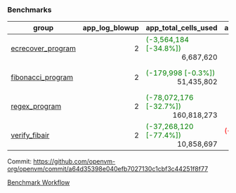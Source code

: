 ### Benchmarks
| group | app_log_blowup | app_total_cells_used | app_total_cycles | app_total_proof_time_ms | leaf_log_blowup | leaf_total_cells_used | leaf_total_cycles | leaf_total_proof_time_ms | max_segment_length | instance | alloc |
|---|---|---|---|---|---|---|---|---|---|---|---|
| [ ecrecover_program ](https://github.com/openvm-org/openvm/blob/benchmark-results/benchmarks-pr/1116/individual/ecrecover-a64d35398e040efb7027130c1cbf3c44251f8f77.md) | <div style='text-align: right'> 2 </div>  | <span style='color: green'>(-3,564,184 [-34.8%])</span><div style='text-align: right'> 6,687,620 </div>  | <div style='text-align: right'> 195,066 </div>  | <span style='color: red'>(+116.0 [+6.0%])</span><div style='text-align: right'> 2,050.0 </div>  | <div style='text-align: right'> - </div>  | <div style='text-align: right'> - </div>  | <div style='text-align: right'> - </div>  | <div style='text-align: right'> - </div>  | 1048476 | 64cpu-linux-arm64 | mimalloc |
| [ fibonacci_program ](https://github.com/openvm-org/openvm/blob/benchmark-results/benchmarks-pr/1116/individual/fibonacci-a64d35398e040efb7027130c1cbf3c44251f8f77.md) | <div style='text-align: right'> 2 </div>  | <span style='color: green'>(-179,998 [-0.3%])</span><div style='text-align: right'> 51,435,802 </div>  | <div style='text-align: right'> 3,000,274 </div>  | <span style='color: green'>(-23.0 [-0.4%])</span><div style='text-align: right'> 5,511.0 </div>  | <div style='text-align: right'> - </div>  | <div style='text-align: right'> - </div>  | <div style='text-align: right'> - </div>  | <div style='text-align: right'> - </div>  | 1048476 | 64cpu-linux-arm64 | mimalloc |
| [ regex_program ](https://github.com/openvm-org/openvm/blob/benchmark-results/benchmarks-pr/1116/individual/regex-a64d35398e040efb7027130c1cbf3c44251f8f77.md) | <div style='text-align: right'> 2 </div>  | <span style='color: green'>(-78,072,176 [-32.7%])</span><div style='text-align: right'> 160,818,273 </div>  | <div style='text-align: right'> 8,381,808 </div>  | <span style='color: green'>(-95.0 [-0.5%])</span><div style='text-align: right'> 17,230.0 </div>  | <div style='text-align: right'> - </div>  | <div style='text-align: right'> - </div>  | <div style='text-align: right'> - </div>  | <div style='text-align: right'> - </div>  | 1048476 | 64cpu-linux-arm64 | mimalloc |
| [ verify_fibair ](https://github.com/openvm-org/openvm/blob/benchmark-results/benchmarks-pr/1116/individual/verify_fibair-a64d35398e040efb7027130c1cbf3c44251f8f77.md) | <div style='text-align: right'> 2 </div>  | <span style='color: green'>(-37,268,120 [-77.4%])</span><div style='text-align: right'> 10,858,697 </div>  | <span style='color: red'>(+12 [+0.0%])</span><div style='text-align: right'> 397,166 </div>  | <span style='color: red'>(+11.0 [+0.3%])</span><div style='text-align: right'> 3,174.0 </div>  | <div style='text-align: right'> - </div>  | <div style='text-align: right'> - </div>  | <div style='text-align: right'> - </div>  | <div style='text-align: right'> - </div>  | 1048476 | 64cpu-linux-arm64 | mimalloc |


Commit: https://github.com/openvm-org/openvm/commit/a64d35398e040efb7027130c1cbf3c44251f8f77

[Benchmark Workflow](https://github.com/openvm-org/openvm/actions/runs/12394178871)
